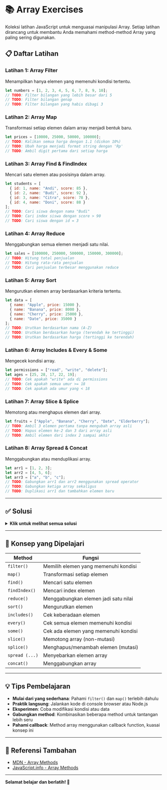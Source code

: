 # 📚 Array Exercises

Koleksi latihan JavaScript untuk menguasai manipulasi Array. Setiap latihan dirancang untuk membantu Anda memahami method-method Array yang paling sering digunakan.

## 📋 Daftar Latihan

### Latihan 1: Array Filter
Menampilkan hanya elemen yang memenuhi kondisi tertentu.

```javascript
let numbers = [1, 2, 3, 4, 5, 6, 7, 8, 9, 10];
// TODO: Filter bilangan yang lebih besar dari 5
// TODO: Filter bilangan genap
// TODO: Filter bilangan yang habis dibagi 3
```

### Latihan 2: Array Map
Transformasi setiap elemen dalam array menjadi bentuk baru.

```javascript
let prices = [10000, 25000, 50000, 100000];
// TODO: Kalikan semua harga dengan 1.1 (diskon 10%)
// TODO: Ubah harga menjadi format string dengan 'Rp'
// TODO: Ambil digit pertama dari setiap harga
```

### Latihan 3: Array Find & FindIndex
Mencari satu elemen atau posisinya dalam array.

```javascript
let students = [
  { id: 1, name: "Andi", score: 85 },
  { id: 2, name: "Budi", score: 92 },
  { id: 3, name: "Citra", score: 78 },
  { id: 4, name: "Doni", score: 88 }
];
// TODO: Cari siswa dengan nama "Budi"
// TODO: Cari index siswa dengan score > 90
// TODO: Cari siswa dengan id = 3
```

### Latihan 4: Array Reduce
Menggabungkan semua elemen menjadi satu nilai.

```javascript
let sales = [100000, 250000, 500000, 150000, 300000];
// TODO: Hitung total penjualan
// TODO: Hitung rata-rata penjualan
// TODO: Cari penjualan terbesar menggunakan reduce
```

### Latihan 5: Array Sort
Mengurutkan elemen array berdasarkan kriteria tertentu.

```javascript
let data = [
  { name: "Apple", price: 15000 },
  { name: "Banana", price: 8000 },
  { name: "Cherry", price: 25000 },
  { name: "Date", price: 35000 }
];
// TODO: Urutkan berdasarkan nama (A-Z)
// TODO: Urutkan berdasarkan harga (terendah ke tertinggi)
// TODO: Urutkan berdasarkan harga (tertinggi ke terendah)
```

### Latihan 6: Array Includes & Every & Some
Mengecek kondisi array.

```javascript
let permissions = ["read", "write", "delete"];
let ages = [25, 28, 17, 22, 19];
// TODO: Cek apakah "write" ada di permissions
// TODO: Cek apakah semua umur >= 18
// TODO: Cek apakah ada umur yang < 18
```

### Latihan 7: Array Slice & Splice
Memotong atau menghapus elemen dari array.

```javascript
let fruits = ["Apple", "Banana", "Cherry", "Date", "Elderberry"];
// TODO: Ambil 3 elemen pertama tanpa mengubah array asli
// TODO: Hapus elemen ke-2 dan 3 dari array asli
// TODO: Ambil elemen dari index 2 sampai akhir
```

### Latihan 8: Array Spread & Concat
Menggabungkan atau menduplikasi array.

```javascript
let arr1 = [1, 2, 3];
let arr2 = [4, 5, 6];
let arr3 = ["a", "b", "c"];
// TODO: Gabungkan arr1 dan arr2 menggunakan spread operator
// TODO: Gabungkan ketiga array sekaligus
// TODO: Duplikasi arr1 dan tambahkan elemen baru
```

---

## ✅ Solusi

<details>
<summary><strong>Klik untuk melihat semua solusi</strong></summary>

### Solusi Latihan 1: Array Filter

```javascript
let numbers = [1, 2, 3, 4, 5, 6, 7, 8, 9, 10];

console.log(numbers.filter(n => n > 5));        
// [6, 7, 8, 9, 10]

console.log(numbers.filter(n => n % 2 === 0));  
// [2, 4, 6, 8, 10]

console.log(numbers.filter(n => n % 3 === 0));  
// [3, 6, 9]
```

### Solusi Latihan 2: Array Map

```javascript
let prices = [10000, 25000, 50000, 100000];

console.log(prices.map(p => p * 1.1));          
// [11000, 27500, 55000, 110000]

console.log(prices.map(p => `Rp${p}`));         
// ["Rp10000", "Rp25000", "Rp50000", "Rp100000"]

console.log(prices.map(p => String(p)[0]));     
// ["1", "2", "5", "1"]
```

### Solusi Latihan 3: Array Find & FindIndex

```javascript
let students = [
  { id: 1, name: "Andi", score: 85 },
  { id: 2, name: "Budi", score: 92 },
  { id: 3, name: "Citra", score: 78 },
  { id: 4, name: "Doni", score: 88 }
];

console.log(students.find(s => s.name === "Budi"));
// { id: 2, name: "Budi", score: 92 }

console.log(students.findIndex(s => s.score > 90));
// 1 (index Budi)

console.log(students.find(s => s.id === 3));
// { id: 3, name: "Citra", score: 78 }
```

### Solusi Latihan 4: Array Reduce

```javascript
let sales = [100000, 250000, 500000, 150000, 300000];

console.log(sales.reduce((acc, curr) => acc + curr, 0));
// 1300000 (total)

console.log(sales.reduce((acc, curr) => acc + curr, 0) / sales.length);
// 260000 (rata-rata)

console.log(sales.reduce((max, curr) => curr > max ? curr : max));
// 500000 (terbesar)
```

### Solusi Latihan 5: Array Sort

```javascript
let data = [
  { name: "Apple", price: 15000 },
  { name: "Banana", price: 8000 },
  { name: "Cherry", price: 25000 },
  { name: "Date", price: 35000 }
];

console.log(data.sort((a, b) => a.name.localeCompare(b.name)));
// Urutkan A-Z berdasarkan nama

console.log(data.sort((a, b) => a.price - b.price));
// Urutkan terendah ke tertinggi

console.log(data.sort((a, b) => b.price - a.price));
// Urutkan tertinggi ke terendah
```

### Solusi Latihan 6: Array Includes & Every & Some

```javascript
let permissions = ["read", "write", "delete"];
let ages = [25, 28, 17, 22, 19];

console.log(permissions.includes("write"));
// true

console.log(ages.every(age => age >= 18));
// false (ada yang < 18)

console.log(ages.some(age => age < 18));
// true
```

### Solusi Latihan 7: Array Slice & Splice

```javascript
let fruits = ["Apple", "Banana", "Cherry", "Date", "Elderberry"];

console.log(fruits.slice(0, 3));
// ["Apple", "Banana", "Cherry"]
// Original tidak berubah

fruits.splice(1, 2);
console.log(fruits);
// ["Apple", "Date", "Elderberry"]
// Original berubah

let fruits2 = ["Apple", "Banana", "Cherry", "Date", "Elderberry"];
console.log(fruits2.slice(2));
// ["Cherry", "Date", "Elderberry"]
```

### Solusi Latihan 8: Array Spread & Concat

```javascript
let arr1 = [1, 2, 3];
let arr2 = [4, 5, 6];
let arr3 = ["a", "b", "c"];

console.log([...arr1, ...arr2]);
// [1, 2, 3, 4, 5, 6]

console.log([...arr1, ...arr2, ...arr3]);
// [1, 2, 3, 4, 5, 6, "a", "b", "c"]

console.log([...arr1, 99, 100]);
// [1, 2, 3, 99, 100]
```

</details>

---

## 🎯 Konsep yang Dipelajari

| Method | Fungsi |
|--------|--------|
| `filter()` | Memilih elemen yang memenuhi kondisi |
| `map()` | Transformasi setiap elemen |
| `find()` | Mencari satu elemen |
| `findIndex()` | Mencari index elemen |
| `reduce()` | Menggabungkan elemen jadi satu nilai |
| `sort()` | Mengurutkan elemen |
| `includes()` | Cek keberadaan elemen |
| `every()` | Cek semua elemen memenuhi kondisi |
| `some()` | Cek ada elemen yang memenuhi kondisi |
| `slice()` | Memotong array (non-mutasi) |
| `splice()` | Menghapus/menambah elemen (mutasi) |
| `spread (...)` | Menyebarkan elemen array |
| `concat()` | Menggabungkan array |

---

## 💡 Tips Pembelajaran

- **Mulai dari yang sederhana**: Pahami `filter()` dan `map()` terlebih dahulu
- **Praktik langsung**: Jalankan kode di console browser atau Node.js
- **Eksperimen**: Coba modifikasi kondisi atau data
- **Gabungkan method**: Kombinasikan beberapa method untuk tantangan lebih seru
- **Pahami callback**: Method array menggunakan callback function, kuasai konsep ini

---

## 📖 Referensi Tambahan

- [MDN - Array Methods](https://developer.mozilla.org/en-US/docs/Web/JavaScript/Reference/Global_Objects/Array)
- [JavaScript.info - Array Methods](https://javascript.info/array-methods)



---

**Selamat belajar dan berlatih! 🚀**

